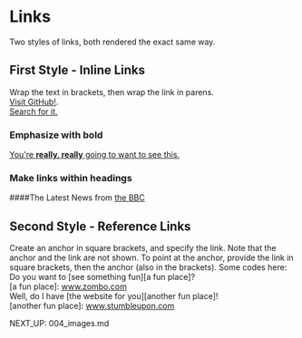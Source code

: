 # Links

Two styles of links, both rendered the exact same way.

## First Style - Inline Links
Wrap the text in brackets, then wrap the link in parens.  
[Visit GitHub!](www.github.com).  
[Search for it.](www.google.com)  

### Emphasize with bold
[You're **really, really** going to want to see this.](www.dailykitten.com)

### Make links within headings
####The Latest News from [the BBC](www.bbc.com/news)

## Second Style - Reference Links
Create an anchor in square brackets, and specify the link. Note that the anchor and the link are not shown.
To point at the anchor, provide the link in square brackets, then the anchor (also in the brackets).
Some codes here:  
Do you want to [see something fun][a fun place]?  
[a fun place]: www.zombo.com  
Well, do I have [the website for you][another fun place]!  
[another fun place]: www.stumbleupon.com  

NEXT_UP:
004_images.md
